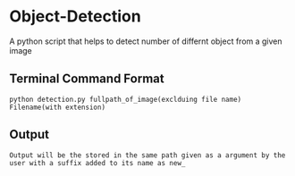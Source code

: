 # Object-Detection
A python script that helps to detect number of differnt object from a given image

## Terminal Command Format
```
python detection.py fullpath_of_image(exclduing file name) Filename(with extension) 
```
## Output
```
Output will be the stored in the same path given as a argument by the user with a suffix added to its name as new_
```
